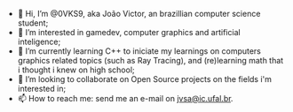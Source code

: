 - 👋 Hi, I’m @0VKS9, aka João Victor, an brazillian computer science student;
- 👀 I’m interested in  gamedev, computer graphics and artificial inteligence;
- 🌱 I’m currently learning C++ to iniciate my learnings on computers graphics related topics (such as Ray Tracing), and (re)learning math that i thought i knew on high school;
- 💞 I’m looking to collaborate on Open Source projects on the fields i'm interested in;
- 📫 How to reach me: send me an e-mail on jvsa@ic.ufal.br.

<!---
0VKS9/0VKS9 is a ✨ special ✨ repository because its `README.md` (this file) appears on your GitHub profile.
You can click the Preview link to take a look at your changes.
--->
